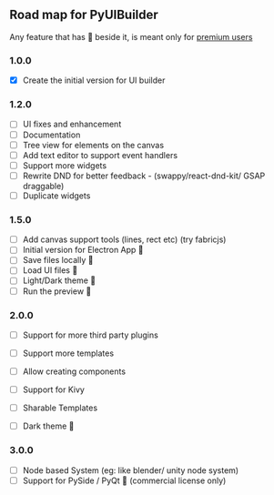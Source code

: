 ## Road map for PyUIBuilder

Any feature that has 👑 beside it, is meant only for [premium users](./readme.md#license)

### 1.0.0
- [x] Create the initial version for UI builder

### 1.2.0
- [ ] UI fixes and enhancement 
- [ ] Documentation
- [ ] Tree view for elements on the canvas
- [ ] Add text editor to support event handlers
- [ ] Support more widgets
- [ ] Rewrite DND for better feedback - (swappy/react-dnd-kit/ GSAP draggable)
- [ ] Duplicate widgets

### 1.5.0
- [ ] Add canvas support tools (lines, rect etc) (try fabricjs)
- [ ] Initial version for Electron App 👑
- [ ] Save files locally 👑
- [ ] Load UI files 👑
- [ ] Light/Dark theme 👑
- [ ] Run the preview 👑

### 2.0.0
- [ ] Support for more third party plugins
- [ ] Support more templates
- [ ] Allow creating components
- [ ] Support for Kivy
- [ ] Sharable Templates
- [ ] Dark theme 👑


### 3.0.0
- [ ] Node based System  (eg: like blender/ unity node system)
- [ ] Support for PySide / PyQt 👑 (commercial license only)